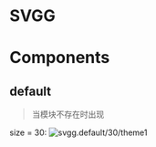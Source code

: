 # SVGG

# Components

## default

> 当模块不存在时出现 


size = 30: ![svgg.default/30/theme1](http://127.0.0.1:3000/default/)
